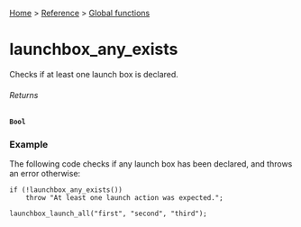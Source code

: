 [Home](/README.md) > [Reference](/Docs/Reference/Reference.md) > [Global functions](/Docs/Reference/Functions/TOC.md)

# launchbox_any_exists

Checks if at least one launch box is declared.

###### Returns
**`Bool`**

### Example

The following code checks if any launch box has been declared, and throws an error otherwise:

```gml
if (!launchbox_any_exists())
    throw "At least one launch action was expected.";

launchbox_launch_all("first", "second", "third");
```

